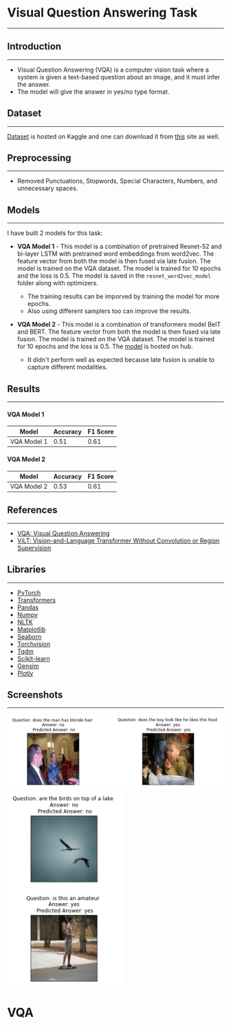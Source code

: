 # **Visual Question Answering Task**
---------------------------------------------------------------------------------------------

## **Introduction**
--------------------------------

* Visual Question Answering (VQA) is a computer vision task where a system is given a text-based question about an image, and it must infer the answer.  
* The model will give the answer in yes/no type format.

## **Dataset**
--------------------------------
[Dataset](https://www.kaggle.com/datasets/rajatkumar794/visual-based-question-answering) is hosted on Kaggle and one can download it from [this](https://visualqa.org/download.html) site as well.

## **Preprocessing**
--------------------------------

* Removed Punctuations, Stopwords, Special Characters, Numbers, and unnecessary spaces.

## **Models**
--------------------------------

I have built 2 models for this task:

* **VQA Model 1** - This model is a combination of pretrained Resnet-52 and bi-layer LSTM with pretrained word embeddings from word2vec. The feature vector from both the model is then fused via late fusion. The model is trained on the VQA dataset. The model is trained for 10 epochs and the loss is 0.5. The model is saved in the `resnet_word2vec_model` folder along with optimizers.
    * The training results can be imporved by training the model for more epochs.
    * Also using different samplers too can improve the results.

* **VQA Model 2** - This model is a combination of transformers model BeIT and BERT. The feature vector from both the model is then fused via late fusion. The model is trained on the VQA dataset. The model is trained for 10 epochs and the loss is 0.5. The [model](https://huggingface.co/SmartPy/VQA-beit-bert-pt) is hosted on hub.
    * It didn't perform well as expected because late fusion is unable to capture different modalities.


## **Results**
--------------------------------
#### **VQA Model 1**
| Model | Accuracy | F1 Score |
| --- | --- | --- |
| VQA Model 1 | 0.51 |  0.61 |

#### **VQA Model 2**
| Model | Accuracy | F1 Score |
| --- | --- | --- |
| VQA Model 2 | 0.53 |  0.61 |

## **References**
--------------------------------
* [VQA: Visual Question Answering](https://arxiv.org/abs/1505.00468)
* [ViLT: Vision-and-Language Transformer Without Convolution or Region Supervision](https://arxiv.org/abs/2102.03334)

## **Libraries**
--------------------------------
* [PyTorch](https://pytorch.org/)
* [Transformers](https://huggingface.co/transformers/)
* [Pandas](https://pandas.pydata.org/)
* [Numpy](https://numpy.org/)
* [NLTK](https://www.nltk.org/)
* [Matplotlib](https://matplotlib.org/)
* [Seaborn](https://seaborn.pydata.org/)
* [Torchvision](https://pytorch.org/vision/stable/index.html)
* [Tqdm](https://tqdm.github.io/)
* [Scikit-learn](https://scikit-learn.org/stable/)
* [Gensim](https://radimrehurek.com/gensim/)
* [Plotly](https://plotly.com/python/)

## **Screenshots**
--------------------------------
![Screenshot](assets\predicted-image-1.png)
![Screenshot](assets\predicted_image_2.png)
# VQA
